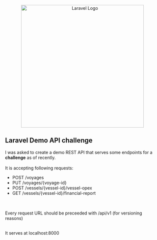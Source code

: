 <p align="center"><a href="https://laravel.com" target="_blank"><img src="https://raw.githubusercontent.com/laravel/art/master/logo-lockup/5%20SVG/2%20CMYK/1%20Full%20Color/laravel-logolockup-cmyk-red.svg" width="400" alt="Laravel Logo"></a></p>

## Laravel Demo API challenge

I was asked to create a demo REST API that serves some endpoints for a <strong>challenge</strong> as of recently.</br></br>
It is accepting following requests:</br> 
<ul>
<li>POST /voyages</li>
<li>PUT /voyages/{voyage-id}</li>
<li>POST /vessels/{vessel-id}/vessel-opex</li>
<li>GET /vessels/{vessel-id}/financial-report</li>
</ul>

</br></br>
Every request URL should be preceeded with /api/v1 (for versioning reasons)

</br>
It serves at localhost:8000
